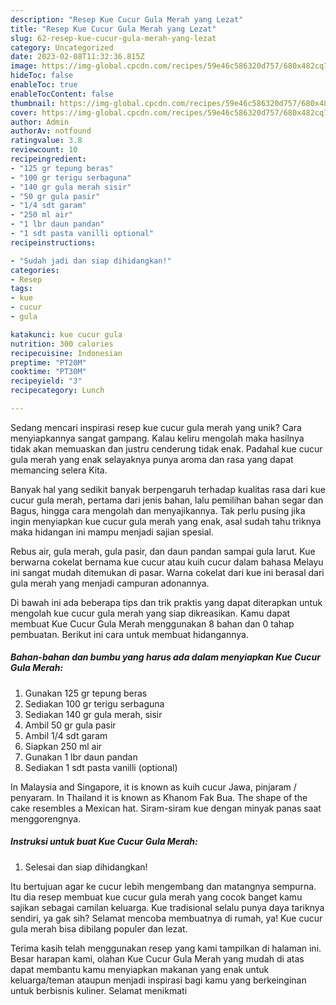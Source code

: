 ```yaml
---
description: "Resep Kue Cucur Gula Merah yang Lezat"
title: "Resep Kue Cucur Gula Merah yang Lezat"
slug: 62-resep-kue-cucur-gula-merah-yang-lezat
category: Uncategorized
date: 2023-02-08T11:32:36.815Z
image: https://img-global.cpcdn.com/recipes/59e46c586320d757/680x482cq70/kue-cucur-gula-merah-foto-resep-utama.jpg
hideToc: false
enableToc: true
enableTocContent: false
thumbnail: https://img-global.cpcdn.com/recipes/59e46c586320d757/680x482cq70/kue-cucur-gula-merah-foto-resep-utama.jpg
cover: https://img-global.cpcdn.com/recipes/59e46c586320d757/680x482cq70/kue-cucur-gula-merah-foto-resep-utama.jpg
author: Admin
authorAv: notfound
ratingvalue: 3.8
reviewcount: 10
recipeingredient:
- "125 gr tepung beras"
- "100 gr terigu serbaguna"
- "140 gr gula merah sisir"
- "50 gr gula pasir"
- "1/4 sdt garam"
- "250 ml air"
- "1 lbr daun pandan"
- "1 sdt pasta vanilli optional"
recipeinstructions:

- "Sudah jadi dan siap dihidangkan!"
categories:
- Resep
tags:
- kue
- cucur
- gula

katakunci: kue cucur gula 
nutrition: 300 calories
recipecuisine: Indonesian
preptime: "PT20M"
cooktime: "PT30M"
recipeyield: "3"
recipecategory: Lunch

---
```





Sedang mencari inspirasi resep kue cucur gula merah yang unik? Cara menyiapkannya sangat gampang. Kalau keliru mengolah maka hasilnya tidak akan memuaskan dan justru cenderung tidak enak. Padahal kue cucur gula merah yang enak selayaknya punya aroma dan rasa yang dapat memancing selera Kita.





Banyak hal yang sedikit banyak berpengaruh terhadap kualitas rasa dari kue cucur gula merah, pertama dari jenis bahan, lalu pemilihan bahan segar dan Bagus, hingga cara mengolah dan menyajikannya. Tak perlu pusing jika ingin menyiapkan kue cucur gula merah yang enak,      asal sudah tahu triknya maka hidangan ini mampu menjadi sajian spesial.














Rebus air, gula merah, gula pasir, dan daun pandan sampai gula larut. Kue berwarna cokelat bernama kue cucur atau kuih cucur dalam bahasa Melayu ini sangat mudah ditemukan di pasar. Warna cokelat dari kue ini berasal dari gula merah yang menjadi campuran adonannya.






Di bawah ini ada beberapa tips dan trik praktis yang dapat diterapkan untuk mengolah kue cucur gula merah yang siap dikreasikan. Kamu dapat membuat Kue Cucur Gula Merah menggunakan 8 bahan dan 0 tahap pembuatan. Berikut ini cara untuk membuat hidangannya.

<!--inarticleads1-->

##### Bahan-bahan dan bumbu yang harus ada dalam menyiapkan Kue Cucur Gula Merah:

1. Gunakan 125 gr tepung beras
1. Sediakan 100 gr terigu serbaguna
1. Sediakan 140 gr gula merah, sisir
1. Ambil 50 gr gula pasir
1. Ambil 1/4 sdt garam
1. Siapkan 250 ml air
1. Gunakan 1 lbr daun pandan
1. Sediakan 1 sdt pasta vanilli (optional)


In Malaysia and Singapore, it is known as kuih cucur Jawa, pinjaram / penyaram. In Thailand it is known as Khanom Fak Bua. The shape of the cake resembles a Mexican hat. Siram-siram kue dengan minyak panas saat menggorengnya. 

<!--inarticleads2-->

##### Instruksi untuk buat Kue Cucur Gula Merah:


1. Selesai dan siap dihidangkan!

Itu bertujuan agar ke cucur lebih mengembang dan matangnya sempurna. Itu dia resep membuat kue cucur gula merah yang cocok banget kamu sajikan sebagai camilan keluarga. Kue tradisional selalu punya daya tariknya sendiri, ya gak sih? Selamat mencoba membuatnya di rumah, ya! Kue cucur gula merah bisa dibilang populer dan lezat. 

Terima kasih telah menggunakan resep yang kami tampilkan di halaman ini. Besar harapan kami, olahan Kue Cucur Gula Merah yang mudah di atas dapat membantu kamu menyiapkan makanan yang enak untuk keluarga/teman ataupun menjadi inspirasi bagi kamu yang berkeinginan untuk berbisnis kuliner. Selamat menikmati
